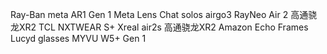 Ray-Ban meta AR1 Gen 1
Meta Lens Chat 
solos airgo3 
RayNeo Air 2  高通骁龙XR2
TCL NXTWEAR S+
Xreal air2s 高通骁龙XR2
Amazon Echo Frames
Lucyd glasses
MYVU W5+ Gen 1